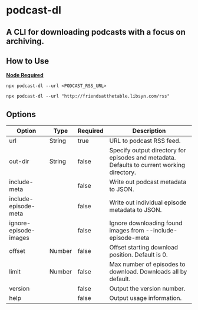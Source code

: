 # podcast-dl

## A CLI for downloading podcasts with a focus on archiving.

## How to Use

**[Node Required](https://nodejs.org/en/)**

`npx podcast-dl --url <PODCAST_RSS_URL>`

`npx podcast-dl --url "http://friendsatthetable.libsyn.com/rss"`

## Options

| Option                | Type   | Required | Description                                                                                |
| --------------------- | ------ | -------- | ------------------------------------------------------------------------------------------ |
| url                   | String | true     | URL to podcast RSS feed.                                                                   |
| out-dir               | String | false    | Specify output directory for episodes and metadata. Defaults to current working directory. |
| include-meta          |        | false    | Write out podcast metadata to JSON.                                                        |
| include-episode-meta  |        | false    | Write out individual episode metadata to JSON.                                             |
| ignore-episode-images |        | false    | Ignore downloading found images from --include-episode-meta                                |
| offset                | Number | false    | Offset starting download position. Default is 0.                                           |
| limit                 | Number | false    | Max number of episodes to download. Downloads all by default.                              |
| version               |        | false    | Output the version number.                                                                 |
| help                  |        | false    | Output usage information.                                                                  |
